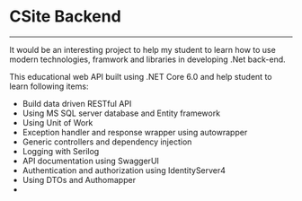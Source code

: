# CSite Backend
----------------
It would be an interesting project to help my student to learn how to use modern technologies, framwork and libraries in developing .Net back-end.

This educational web API built using .NET Core 6.0 and help student to learn following items:
- Build data driven RESTful API
- Using MS SQL server database and Entity framework
- Using Unit of Work
- Exception handler and response wrapper using autowrapper
- Generic controllers and dependency injection 
- Logging with Serilog
- API documentation using SwaggerUI
- Authentication and authorization using IdentityServer4
- Using DTOs and Authomapper
- 
